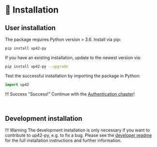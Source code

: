 # :floppy_disk: Installation

## User installation

The package requires Python version > 3.6. Install via pip:

```bash
pip install up42-py
```

If you have an existing installation, update to the newest version via:

```bash
pip install up42-py --upgrade
```

Test the successful installation by importing the package in Python:
```python
import up42
```

!!! Success "Success!"
    Continue with the [Authentication chapter](authentication.md)!

<br>


## Development installation

!!! Warning 
    The development installation is only necessary if you want to contribute to up42-py, e.g. to fix a bug.
    Please see the [developer readme](https://github.com/up42/up42-py/blob/master/README-dev.md) for the full installation instructions and further information.
